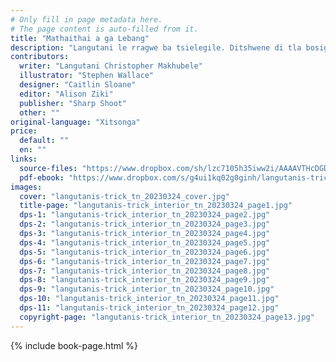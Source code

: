 ```yaml
---
# Only fill in page metadata here.
# The page content is auto-filled from it.
title: "Mathaithai a ga Lebang"
description: "Langutani le rragwe ba tsielegile. Ditshwene di tla bosigo go ja le go senya mabele. A batla thibela ditshwene?"
contributors:
  writer: "Langutani Christopher Makhubele"
  illustrator: "Stephen Wallace"
  designer: "Caitlin Sloane"
  editor: "Alison Ziki"
  publisher: "Sharp Shoot"
  other: ""
original-language: "Xitsonga"
price:
  default: ""
  en: ""
links:
  source-files: "https://www.dropbox.com/sh/lzc7105h35iww2i/AAAAVTHcDGDCDb-2PQaixv-_a?dl=0"
  pdf-ebook: "https://www.dropbox.com/s/g4ui1kq02g0ginh/langutanis-trick_tn_20230324.pdf?dl=0"
images:
  cover: "langutanis-trick_tn_20230324_cover.jpg"
  title-page: "langutanis-trick_interior_tn_20230324_page1.jpg"
  dps-1: "langutanis-trick_interior_tn_20230324_page2.jpg"
  dps-2: "langutanis-trick_interior_tn_20230324_page3.jpg"
  dps-3: "langutanis-trick_interior_tn_20230324_page4.jpg"
  dps-4: "langutanis-trick_interior_tn_20230324_page5.jpg"
  dps-5: "langutanis-trick_interior_tn_20230324_page6.jpg"
  dps-6: "langutanis-trick_interior_tn_20230324_page7.jpg"
  dps-7: "langutanis-trick_interior_tn_20230324_page8.jpg"
  dps-8: "langutanis-trick_interior_tn_20230324_page9.jpg"
  dps-9: "langutanis-trick_interior_tn_20230324_page10.jpg"
  dps-10: "langutanis-trick_interior_tn_20230324_page11.jpg"
  dps-11: "langutanis-trick_interior_tn_20230324_page12.jpg"
  copyright-page: "langutanis-trick_interior_tn_20230324_page13.jpg"
---
```


{% include book-page.html %}

